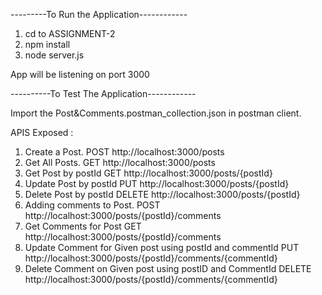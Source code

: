 ---------To Run the Application------------

1. cd to ASSIGNMENT-2
2. npm install
3. node server.js

App will be listening on port 3000

----------To Test The Application------------

Import the Post&Comments.postman_collection.json in postman client.


APIS Exposed :

1. Create a Post.    										 POST http://localhost:3000/posts
2. Get All Posts.   										 GET http://localhost:3000/posts
3. Get Post by postId  										 GET http://localhost:3000/posts/{postId}
4. Update Post by postId  									 PUT http://localhost:3000/posts/{postId}
5. Delete Post by postId   									 DELETE http://localhost:3000/posts/{postId}
6. Adding comments to Post.  								 POST http://localhost:3000/posts/{postId}/comments
7. Get Comments for Post     								 GET http://localhost:3000/posts/{postId}/comments
8. Update Comment for Given post using postId and commentId  PUT http://localhost:3000/posts/{postId}/comments/{commentId}
9. Delete Comment on Given post using postID and CommentId   DELETE http://localhost:3000/posts/{postId}/comments/{commentId}
